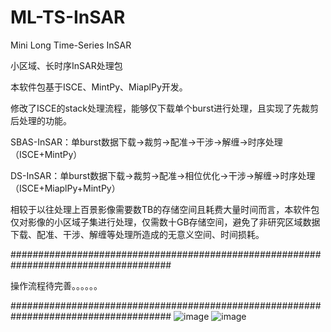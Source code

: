 # ML-TS-InSAR
Mini Long Time-Series InSAR

小区域、长时序InSAR处理包

本软件包基于ISCE、MintPy、MiaplPy开发。

修改了ISCE的stack处理流程，能够仅下载单个burst进行处理，且实现了先裁剪后处理的功能。

SBAS-InSAR：单burst数据下载→裁剪→配准→干涉→解缠→时序处理  （ISCE+MintPy）

DS-InSAR：单burst数据下载→裁剪→配准→相位优化→干涉→解缠→时序处理 （ISCE+MiaplPy+MintPy）

相较于以往处理上百景影像需要数TB的存储空间且耗费大量时间而言，本软件包仅对影像的小区域子集进行处理，仅需数十GB存储空间，避免了非研究区域数据下载、配准、干涉、解缠等处理所造成的无意义空间、时间损耗。


#####################################################################################

操作流程待完善。。。。。。

#####################################################################################
![image](https://github.com/ZGHHGZ/Single-Burst-Processing-Flow/blob/main/as.svg)
![image](https://github.com/user-attachments/assets/0e5edf1d-3a4d-4669-8b6e-d78ab2c695a3)
